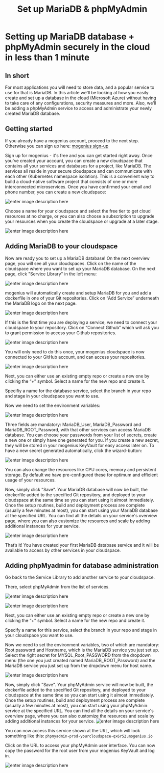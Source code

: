 ﻿---
sidebar_position: 7
title: Set up MariaDB & phpMyAdmin
slug: hosting-mariadb-phpmyadmin
---

# Setting up MariaDB database + phpMyAdmin securely in the cloud in less than 1 minute


## In short

For most applications you will need to store data, and a popular service to use for that is MariaDB. In this article we'll be looking at how you easily create and set up a database in the cloud (Microsoft Azure) without having to take care of any configurations, security measures and more. Also, we’ll be adding a phpMyAdmin service to access and administrate your newly created MariaDB database.

## Getting started

If you already have a mogenius account, proceed to the next step. Otherwise you can sign up here: [mogenius sign-up](https://studio.mogenius.com/user/registration)

Sign up for mogenius - it's free and you can get started right away. Once you've created your account, you can create a new cloudspace that contains all your services and databases for a project, like MariaDB. The services all reside in your secure cloudspace and can communicate with each other (Kubernetes namespace isolation). This is a convenient way to build a cloud-native software project that consists of one or more interconnected microservices. Once you have confirmed your email and phone number, you can create a new cloudspace:

![enter image description here](https://api.mogenius.com/file/id/115e92a0-6daa-4b15-9420-438448351d89)

Choose a name for your cloudspace and select the free tier to get cloud resources at no charge, or you can also choose a subscription to upgrade your resources when you create the cloudspace or upgrade at a later stage.

![enter image description here](https://api.mogenius.com/file/id/a8c2aaca-fbe7-401a-bf63-0c99024e2c94)

## Adding MariaDB to your cloudspace

Now are ready you to set up a MariaDB database! On the next overview page, you will see all your cloudspaces. Click on the name of the cloudspace where you want to set up your MariaDB database. On the next page, click "Service Library" in the left menu:

![enter image description here](https://api.mogenius.com/file/id/a12d10f1-4b9b-4adb-95ec-db193e1db440)

mogenius will automatically create and setup MariaDB for you and add a dockerfile in one of your Git repositories. Click on “Add Service” underneath the MariaDB logo on the next page.

![enter image description here](https://api.mogenius.com/file/id/7ae36d65-1b9f-45c8-bdd4-6f3ab2b7d8f7)

If this is the first time you are deploying a service, we need to connect your cloudspace to your repository. Click on “Connect Github” which will ask you to grant permission to access your Github repositories.

![enter image description here](https://api.mogenius.com/file/id/88626d92-fa15-4d9e-8598-6a914daa633c)

You will only need to do this once, your mogenius cloudspace is now connected to your GitHub account, and can access your repositories.

![enter image description here](https://api.mogenius.com/file/id/c821cc51-4ac0-4ff6-ae29-2344e26b74e3)

Next, you can either use an existing empty repo or create a new one by clicking the “+” symbol. Select a name for the new repo and create it.

Specifiy a name for the database service, select the branch in your repo and stage in your cloudspace you want to use.

Now we need to set the environment variables:

![enter image description here](https://api.mogenius.com/file/id/1ce6c94f-b849-44c9-b316-eef6d71f1391)

Three fields are mandatory: MariaDB_User, MariaDB_Password and MariaDB_ROOT_Password, with that other services can access MariaDB  database. You can choose your passwords from your list of secrets, create a new one or simply have one generated for you. If you create a new secret, they will be stored in your mogenius KeyVault for easy access later on. To have a new secret generated automatically, click the wizard-button:
 
![enter image description here](https://api.mogenius.com/file/id/9ce82a26-eb36-4229-a5b7-daba90f6e8cb)

You can also change the resources like CPU cores, memory and persistent storage. By default we have pre-configured these for optimum and efficient usage of your resources.

Now, simply click "Save". Your MariaDB database will now be built, the dockerfile added to the specified Git repository, and deployed to your cloudspace at the same time so you can start using it almost immediately. Once the setup routines, build and deployment process are complete (usually a few minutes at most), you can start using your MariaDB database at the specified URL. You can find all the details on your service's overview page, where you can also customize the resources and scale by adding additional instances for your service.

![enter image description here](https://api.mogenius.com/file/id/5c01760a-cf71-4d21-a1b8-739031f845c6)

That’s it! You have created your first MariaDB database service and it will be available to access by other services in your cloudspace.

## Adding phpMyadmin for database administration

Go back to the Service Library to add another service to your cloudspace.

There, select phpMyAdmin from the list of services.

![enter image description here](https://api.mogenius.com/file/id/0a9010b0-e63e-4444-b184-a879c3fdb0e7)

![enter image description here](https://api.mogenius.com/file/id/e003ea0e-3ce5-4a8c-bf05-bee41a3513ba)

Next, you can either use an existing empty repo or create a new one by clicking the “+” symbol. Select a name for the new repo and create it.

Specify a name for this service, select the branch in your repo and stage in your cloudspace you want to use.

Now we need to set the environment variables, two of which are mandatory: Root password and Hostname, which is the MariaDB service you just set up. Select the right secret for MYSQL_Root_PASSWORD from the dropdown menu (the one you just created named MariaDB_ROOT_Password) and the MariaDB service you just set up from the dropdown menu for host name.

![enter image description here](https://api.mogenius.com/file/id/efc66e1c-5e49-4166-a3c7-946881f83c93)

Now, simply click "Save". Your phpMyAdmin service will now be built, the dockerfile added to the specified Git repository, and deployed to your cloudspace at the same time so you can start using it almost immediately. Once the setup routines, build and deployment process are complete (usually a few minutes at most), you can start using your phpMyAdmin service at the specified URL. You can find all the details on your service's overview page, where you can also customize the resources and scale by adding additional instances for your service.
![enter image description here](https://api.mogenius.com/file/id/0a72be50-84aa-4f6e-ab4c-e205fdd4e2e9)

You can now access this service shown at the URL, which will look something like this: `phpmyadmin-prod-yourcloudspace-qx6r52.mogenius.io`

Click on the URL to access your phpMyAdmin user interface. You can now copy the password for the root user from your mogenius KeyVault and log in.

![enter image description here](https://api.mogenius.com/file/id/16b1e40b-daeb-4bc6-bf16-161b6777468a)
